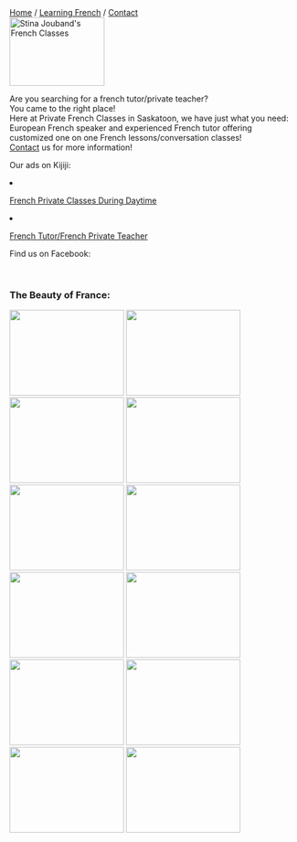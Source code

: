 <html> 
<head>
<title>Private French Classes in Saskatoon</title>
  <meta name="description" content="French private teacher/tutor in Saskatoon, for a fun and easy way to learn French!">
  <link rel="stylesheet" href="style.css">
</head>

<body>
  
  <nav>
   <a href="file:///C:/Users/Famille/Desktop/DemoWeb/Main%20Page.html">Home</a>
   <a>/</a>
   <a href="file:///C:/Users/Famille/Desktop/DemoWeb/Learn%20French.html">Learning French</a>
   <a>/</a>
   <a href="file:///C:/Users/Famille/Desktop/DemoWeb/Contact.html">Contact</a>
  </nav>

<section>
    <img src="https://scontent-b-sea.xx.fbcdn.net/hphotos-xpa1/v/t1.0-9/10346368_729155743833266_8566292879509799471_n.png?oh=b005d296ceaae8ee2ce57f355831806c&oe=555112CC" height="120" width="166" alt="Stina Jouband's French Classes"></a>

  <p>Are you searching for a french tutor/private teacher?<br>You came to the right place!<br>Here at <p1>Private French Classes in Saskatoon</p1>, we have just what you need:<br>European French speaker and experienced French tutor offering customized one on one French lessons/conversation classes!<br><a href="file:///C:/Users/Famille/Desktop/DemoWeb/Contact.html">Contact</a> us for more information!</p>


   <p><a> Our ads on Kijiji:</a></p>
   <li><p><a href="http://www.kijiji.ca/v-view-details.html?adId=582423344&siteLocale=en_CA">French Private Classes During Daytime</a></p></li>
   <li><p><a href="http://www.kijiji.ca/v-view-details.html?adId=580956505"> French Tutor/French Private Teacher</a></p></li>

<p><a>Find us on Facebook:</a></p>
<a href="https://www.facebook.com/stina.g.jouband" title="" style="font-family: &quot;lucida grande&quot;,tahoma,verdana,arial,sans-serif; font-size: 11px; font-variant: normal; font-style: normal; font-weight: normal; color: #3B5998; text-decoration: none;" target="_TOP"></a><br /><a href="https://www.facebook.com/stina.g.jouband" target="_TOP"><img class="img" src="https://badge.facebook.com/badge/728854777196696.1895.921444587.png" style="border: 0px;" alt="" /></a><br /><a href="https://fr-fr.facebook.com/advertising" title="Cr&#xe9;ez votre propre badge&#xa0;!" style="font-family: &quot;lucida grande&quot;,tahoma,verdana,arial,sans-serif; font-size: 11px; font-variant: normal; font-style: normal; font-weight: normal; color: #3B5998; text-decoration: none;" target="_TOP"></a>

<h3>The Beauty of France:</h3>
<script>
<SCRIPT LANGUAGE="JavaScript">
var num=1
img1 = new Image ()
img1.src = "http://videos-mdr.com/wp-content/uploads/2014/09/base-jump-du-haut-Tour-Eiffel-paris-saut-parachute-champs-de-mars-incroyable.jpg"
img2 = new Image ()
img2.src = "http://s3.amazonaws.com/production.reserve123/images/product/113-5.jpg"
img3 = new Image ()
img3.src = "http://1.bp.blogspot.com/-kuX1WlVoM8s/UIOOjgoOrzI/AAAAAAAABaM/zqHe-jCBdNA/s1600/p1.jpg"
img4 = new Image ()
img4.src = "http://www.ealuxe.com/wp-content/uploads/2013/08/url.jpeg" 
img5 = new Image ()
img5.src = "http://www.jackygallery.com/images/Water%20Lilies%20by%20Claude%20Monet%20OSA098.jpg"
img6 = new Image ()
img6.src = "http://www.deshow.net/d/file/travel/2009-06/france-landscape-602-6.jpg"
img7 = new Image ()
img7.src ="http://www.bestourism.com/img/items/big/1143/France_France-landscape_4198.jpg"
img8 = new Image ()
img8.src = "http://img.1.im6.fr/05773420-photo-jardins-et-fontaine-de-versailles.jpg"
img9 = new Image ()
img9.src ="https://acvoice.files.wordpress.com/2012/09/1pain.jpg"
img10 =new Image ()
img10.src ="http://www.nyhabitat.com/blog/wp-content/uploads/2013/04/villefranche-beach-mediterranean-sea-france.jpg"
img11 = new Image ()
img11.src = "http://www.milkmagazine.net/wp-content/uploads/2010/07/france-landscape-602-2.jpg"
img12 = new Image ()
img12.src = "http://voyageur-attitude.fr/wp-content/uploads/2014/03/paysage-calanque-sud-france-.jpg"
</SCRIPT>

<!-- The Image and Form Codes are Below --> 

<LEFT>
<IMG SRC="http://videos-mdr.com/wp-content/uploads/2014/09/base-jump-du-haut-Tour-Eiffel-paris-saut-parachute-champs-de-mars-incroyable.jpg" BORDER=0 HEIGHT="150" WIDTH="200">
<IMG SRC="http://s3.amazonaws.com/production.reserve123/images/product/113-5.jpg" BORDER=0 HEIGHT="150" WIDTH="200">
<IMG SRC="http://1.bp.blogspot.com/-kuX1WlVoM8s/UIOOjgoOrzI/AAAAAAAABaM/zqHe-jCBdNA/s1600/p1.jpg" BORDER=0 HEIGHT="150" WIDTH="200">
<IMG SRC="http://www.ealuxe.com/wp-content/uploads/2013/08/url.jpeg" BORDER=0 HEIGHT="150" WIDTH="200">
<IMG SRC="http://www.jackygallery.com/images/Water%20Lilies%20by%20Claude%20Monet%20OSA098.jpg" BORDER=0 HEIGHT="150" WIDTH="200">
<IMG SRC="http://www.deshow.net/d/file/travel/2009-06/france-landscape-602-6.jpg" BORDER=0 HEIGHT="150" WIDTH="200">
<IMG SRC="http://www.bestourism.com/img/items/big/1143/France_France-landscape_4198.jpg" BORDER=0 HEIGHT="150" WIDTH="200">
<IMG SRC="http://img.1.im6.fr/05773420-photo-jardins-et-fontaine-de-versailles.jpg" BORDER=0 HEIGHT="150" WIDTH="200">
<IMG SRC="https://acvoice.files.wordpress.com/2012/09/1pain.jpg" BORDER=0 HEIGHT="150" WIDTH="200">
<IMG SRC="http://www.nyhabitat.com/blog/wp-content/uploads/2013/04/villefranche-beach-mediterranean-sea-france.jpg" BORDER=0 HEIGHT="150" WIDTH="200">
<IMG SRC="http://www.milkmagazine.net/wp-content/uploads/2010/07/france-landscape-602-2.jpg" BORDER=0 HEIGHT="150" WIDTH="200">
<IMG SRC="http://voyageur-attitude.fr/wp-content/uploads/2014/03/paysage-calanque-sud-france-.jpg" BORDER=0 HEIGHT="150" WIDTH="200">
</script>
</section>

</body>
</html>
